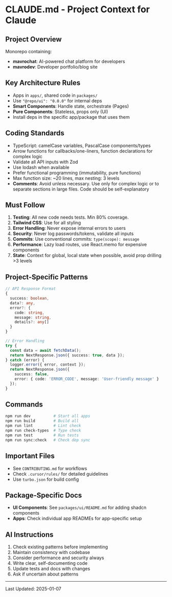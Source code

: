 # CLAUDE.md - Project Context for Claude

## Project Overview

Monorepo containing:

- **mavrochat**: AI-powered chat platform for developers
- **mavrodev**: Developer portfolio/blog site

## Key Architecture Rules

- Apps in `apps/`, shared code in `packages/`
- Use `"@repo/ui": "0.0.0"` for internal deps
- **Smart Components**: Handle state, orchestrate (Pages)
- **Pure Components**: Stateless, props only (UI)
- Install deps in the specific app/package that uses them

## Coding Standards

- TypeScript: camelCase variables, PascalCase components/types
- Arrow functions for callbacks/one-liners, function declarations for complex logic
- Validate all API inputs with Zod
- Use lodash when available
- Prefer functional programming (immutability, pure functions)
- Max function size: ~20 lines, max nesting: 3 levels
- **Comments**: Avoid unless necessary. Use only for complex logic or to separate sections in large files. Code should be self-explanatory

## Must Follow

1. **Testing**: All new code needs tests. Min 80% coverage.
2. **Tailwind CSS**: Use for all styling
3. **Error Handling**: Never expose internal errors to users
4. **Security**: Never log passwords/tokens, validate all inputs
5. **Commits**: Use conventional commits: `type(scope): message`
6. **Performance**: Lazy load routes, use React.memo for expensive components
7. **State**: Context for global, local state when possible, avoid prop drilling >3 levels

## Project-Specific Patterns

```typescript
// API Response Format
{
  success: boolean,
  data?: any,
  error?: {
    code: string,
    message: string,
    details?: any[]
  }
}

// Error Handling
try {
  const data = await fetchData();
  return NextResponse.json({ success: true, data });
} catch (error) {
  logger.error({ error, context });
  return NextResponse.json({
    success: false,
    error: { code: 'ERROR_CODE', message: 'User-friendly message' }
  });
}
```

## Commands

```bash
npm run dev          # Start all apps
npm run build        # Build all
npm run lint         # Lint check
npm run check-types  # Type check
npm run test         # Run tests
npm run sync:check   # Check dep sync
```

## Important Files

- See `CONTRIBUTING.md` for workflows
- Check `.cursor/rules/` for detailed guidelines
- Use `turbo.json` for build config

## Package-Specific Docs

- **UI Components**: See `packages/ui/README.md` for adding shadcn components
- **Apps**: Check individual app READMEs for app-specific setup

## AI Instructions

1. Check existing patterns before implementing
2. Maintain consistency with codebase
3. Consider performance and security always
4. Write clear, self-documenting code
5. Update tests and docs with changes
6. Ask if uncertain about patterns

---

Last Updated: 2025-01-07
